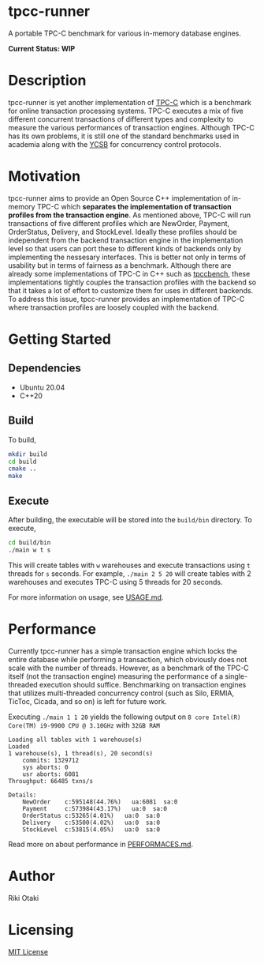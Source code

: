 # tpcc-runner

A portable TPC-C benchmark for various in-memory database engines. 

__Current Status: WIP__

# Description

tpcc-runner is yet another implementation of [TPC-C](http://www.tpc.org/tpcc/) which is a benchmark for online transaction processing systems.
TPC-C executes a mix of five different concurrent transactions of different types and complexity to measure the various performances of transaction engines.
Although TPC-C has its own problems, it is still one of the standard benchmarks used in academia along with the [YCSB](https://github.com/brianfrankcooper/YCSB) for concurrency control protocols.

# Motivation

tpcc-runner aims to provide an Open Source C++ implementation of in-memory TPC-C which __separates the implementation of transaction profiles from the transaction engine__.
As mentioned above, TPC-C will run transactions of five different profiles which are NewOrder, Payment, OrderStatus, Delivery, and StockLevel. 
Ideally these profiles should be independent from the backend transaction engine in the implementation level so that users can port these to different kinds of backends only by implementing the nessesary interfaces.
This is better not only in terms of usability but in terms of fairness as a benchmark.
Although there are already some implementations of TPC-C in C++ such as [tpccbench](https://github.com/evanj/tpccbench), these implementations tightly couples the transaction profiles with the backend so that it takes a lot of effort to customize them for uses in different backends.
To address this issue, tpcc-runner provides an implementation of TPC-C where transaction profiles are loosely coupled with the backend.

# Getting Started

## Dependencies
- Ubuntu 20.04
- C++20

## Build
To build, 

```sh
mkdir build
cd build
cmake ..
make
```

## Execute
After building, the executable will be stored into the `build/bin` directory.
To execute, 

```sh
cd build/bin
./main w t s
```

This will create tables with `w` warehouses and execute transactions using `t` threads for `s` seconds. For example, `./main 2 5 20` will create tables with 2 warehouses and executes TPC-C using 5 threads for 20 seconds.

For more information on usage, see [USAGE.md](USAGE.md).

# Performance

Currently tpcc-runner has a simple transaction engine which locks the entire database while performing a transaction, which obviously does not scale with the number of threads. However, as a benchmark of the TPC-C itself (not the transaction engine) measuring the performance of a single-threaded execution should suffice.
Benchmarking on transaction engines that utilizes multi-threaded concurrency control (such as Silo, ERMIA, TicToc, Cicada, and so on) is left for future work. 

Executing `./main 1 1 20` yields the following output on `8 core Intel(R) Core(TM) i9-9900 CPU @ 3.10GHz` with `32GB RAM`

```
Loading all tables with 1 warehouse(s)
Loaded
1 warehouse(s), 1 thread(s), 20 second(s)
    commits: 1329712
    sys aborts: 0
    usr aborts: 6081
Throughput: 66485 txns/s

Details:
    NewOrder    c:595148(44.76%)   ua:6081  sa:0
    Payment     c:573984(43.17%)   ua:0  sa:0
    OrderStatus c:53265(4.01%)   ua:0  sa:0
    Delivery    c:53500(4.02%)   ua:0  sa:0
    StockLevel  c:53815(4.05%)   ua:0  sa:0
```

Read more on about performance in [PERFORMACES.md](PERFORMANCES.md).

# Author

Riki Otaki

# Licensing

[MIT License](https://github.com/wattlebirdaz/tpcc-runner/blob/master/LICENSE)